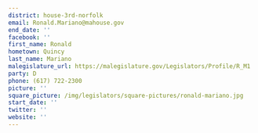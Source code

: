 ```yaml
---
district: house-3rd-norfolk
email: Ronald.Mariano@mahouse.gov
end_date: ''
facebook: ''
first_name: Ronald
hometown: Quincy
last_name: Mariano
malegislature_url: https://malegislature.gov/Legislators/Profile/R_M1
party: D
phone: (617) 722-2300
picture: ''
square_picture: /img/legislators/square-pictures/ronald-mariano.jpg
start_date: ''
twitter: ''
website: ''
---
```

